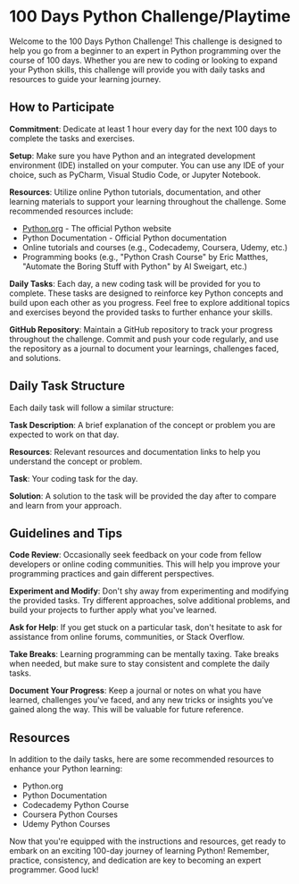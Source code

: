 # 100 Days Python Challenge/Playtime

Welcome to the 100 Days Python Challenge! This challenge is designed to help you go from a beginner to an expert in Python programming over the course of 100 days. Whether you are new to coding or looking to expand your Python skills, this challenge will provide you with daily tasks and resources to guide your learning journey.

## How to Participate

**Commitment**: Dedicate at least 1 hour every day for the next 100 days to complete the tasks and exercises.

**Setup**: Make sure you have Python and an integrated development environment (IDE) installed on your computer. You can use any IDE of your choice, such as PyCharm, Visual Studio Code, or Jupyter Notebook.

**Resources**: Utilize online Python tutorials, documentation, and other learning materials to support your learning throughout the challenge. Some recommended resources include:

- [Python.org](python.org) - The official Python website
- Python Documentation - Official Python documentation
- Online tutorials and courses (e.g., Codecademy, Coursera, Udemy, etc.)
- Programming books (e.g., "Python Crash Course" by Eric Matthes, "Automate the Boring Stuff with Python" by Al Sweigart, etc.)

**Daily Tasks**: Each day, a new coding task will be provided for you to complete. These tasks are designed to reinforce key Python concepts and build upon each other as you progress. Feel free to explore additional topics and exercises beyond the provided tasks to further enhance your skills.

**GitHub Repository**: Maintain a GitHub repository to track your progress throughout the challenge. Commit and push your code regularly, and use the repository as a journal to document your learnings, challenges faced, and solutions.

## Daily Task Structure

Each daily task will follow a similar structure:


**Task Description**: A brief explanation of the concept or problem you are expected to work on that day.

**Resources**: Relevant resources and documentation links to help you understand the concept or problem.

**Task**: Your coding task for the day.

**Solution**: A solution to the task will be provided the day after to compare and learn from your approach.

## Guidelines and Tips

**Code Review**: Occasionally seek feedback on your code from fellow developers or online coding communities. This will help you improve your programming practices and gain different perspectives.

**Experiment and Modify**: Don't shy away from experimenting and modifying the provided tasks. Try different approaches, solve additional problems, and build your projects to further apply what you've learned.

**Ask for Help**: If you get stuck on a particular task, don't hesitate to ask for assistance from online forums, communities, or Stack Overflow.

**Take Breaks**: Learning programming can be mentally taxing. Take breaks when needed, but make sure to stay consistent and complete the daily tasks.

**Document Your Progress**: Keep a journal or notes on what you have learned, challenges you've faced, and any new tricks or insights you've gained along the way. This will be valuable for future reference.

## Resources

In addition to the daily tasks, here are some recommended resources to enhance your Python learning:


- Python.org
- Python Documentation
- Codecademy Python Course
- Coursera Python Courses
- Udemy Python Courses

Now that you're equipped with the instructions and resources, get ready to embark on an exciting 100-day journey of learning Python! Remember, practice, consistency, and dedication are key to becoming an expert programmer. Good luck!
